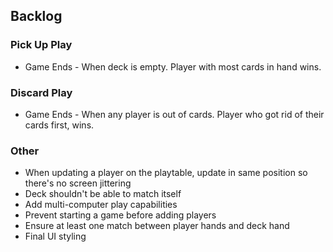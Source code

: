 ## Backlog

### Pick Up Play
- Game Ends - When deck is empty. Player with most cards in hand wins.

### Discard Play
- Game Ends - When any player is out of cards. Player who got rid of their cards first, wins.

### Other
- When updating a player on the playtable, update in same position so there's no screen jittering
- Deck shouldn't be able to match itself
- Add multi-computer play capabilities
- Prevent starting a game before adding players
- Ensure at least one match between player hands and deck hand
- Final UI styling
